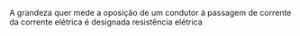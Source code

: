 A grandeza quer mede a oposição de um condutor à passagem de corrente da corrente elétrica é designada resistência elétrica